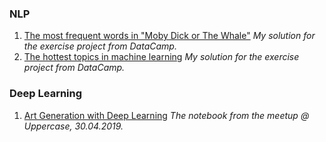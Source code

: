 ### NLP
1. [The most frequent words in "Moby Dick or The Whale"](https://github.com/ekaterinakuzmina/Projects-training/blob/master/word_frequency_in_moby_dick.ipynb) *My solution for the exercise project from DataCamp.*
2. [The hottest topics in machine learning](https://github.com/ekaterinakuzmina/Projects-training/blob/master/the_hottest_topics_in_machine_learning.ipynb) *My solution for the exercise project from DataCamp.*

### Deep Learning
1. [Art Generation with Deep Learning](https://github.com/ekaterinakuzmina/Project-templates/blob/master/StyleTransferWorkshop_Uppercase_WIT.ipynb) *The notebook from the meetup @ Uppercase, 30.04.2019.*

